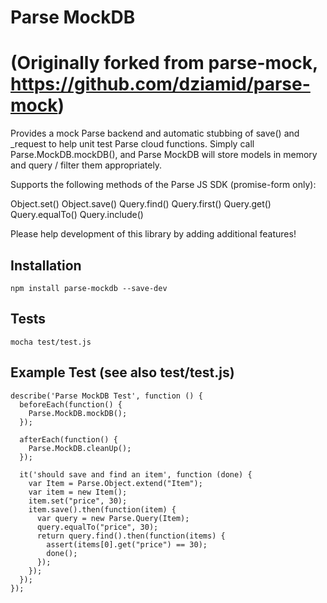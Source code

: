 Parse MockDB
=====================
(Originally forked from parse-mock, https://github.com/dziamid/parse-mock)
=====================

Provides a mock Parse backend and automatic stubbing of save() and _request to help unit test Parse cloud functions.  Simply call Parse.MockDB.mockDB(), and Parse MockDB will store models in memory and query / filter them appropriately.

Supports the following methods of the Parse JS SDK (promise-form only):

Object.set()
Object.save()
Query.find()
Query.first()
Query.get()
Query.equalTo()
Query.include()

Please help development of this library by adding additional features!

## Installation

```
npm install parse-mockdb --save-dev
```

## Tests

```
mocha test/test.js
```

## Example Test (see also test/test.js)

```
describe('Parse MockDB Test', function () {
  beforeEach(function() {
    Parse.MockDB.mockDB();
  });

  afterEach(function() {
    Parse.MockDB.cleanUp();
  });

  it('should save and find an item', function (done) {
    var Item = Parse.Object.extend("Item");
    var item = new Item();
    item.set("price", 30);
    item.save().then(function(item) {
      var query = new Parse.Query(Item);
      query.equalTo("price", 30);
      return query.find().then(function(items) {
        assert(items[0].get("price") == 30);
        done();
      });
    });
  });
});
```